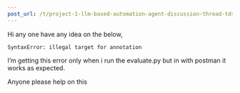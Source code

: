 ```yaml
---
post_url: /t/project-1-llm-based-automation-agent-discussion-thread-tds-jan-2025/164277/346
---
```

Hi any one have any idea on the below,

```
SyntaxError: illegal target for annotation

```

I’m getting this error only when i run the evaluate.py but in with postman it works as expected.

Anyone please help on this